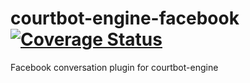 # courtbot-engine-facebook [![Coverage Status](https://coveralls.io/repos/github/codefortulsa/courtbot-engine-facebook/badge.svg?branch=master)](https://coveralls.io/github/codefortulsa/courtbot-engine-facebook?branch=master)
Facebook conversation plugin for courtbot-engine
